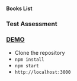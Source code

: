 #### Books List
### Test Assessment
### [DEMO](https://book-listing.netlify.com)
- Clone the repository
- `npm install`
- `npm start`
- `http://localhost:3000`
